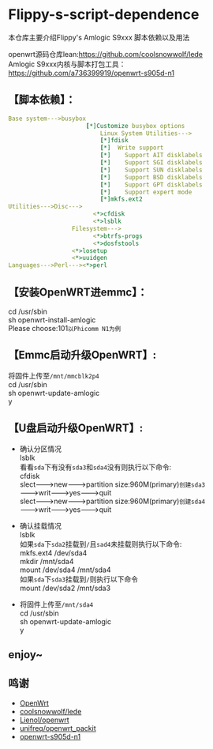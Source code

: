 # Flippy-s-script-dependence
本仓库主要介绍Flippy's Amlogic S9xxx 脚本依赖以及用法

openwrt源码仓库lean:https://github.com/coolsnowwolf/lede  
Amlogic S9xxx内核与脚本打包工具：https://github.com/a736399919/openwrt-s905d-n1  

## 【脚本依赖】：

```yaml
Base system--->busybox  
                      [*]Customize busybox options  
                          Linux System Utilities--->  
                          [*]fdisk  
                          [*]  Write support  
                          [*]    Support AIT disklabels  
                          [*]    Support SGI disklabels  
                          [*]    Support SUN disklabels  
                          [*]    Support BSD disklabels  
                          [*]    Support GPT disklabels  
                          [*]    Support expert mode  
                          [*]mkfs.ext2  
Utilities--->Disc--->  
                        <*>cfdisk  
                        <*>lsblk  
                  Filesystem--->  
                        <*>btrfs-progs  
                        <*>dosfstools         
                  <*>losetup  
                  <*>uuidgen  
Languages--->Perl---><*>perl  
```

## 【安装OpenWRT进emmc】：

cd /usr/sbin  
sh openwrt-install-amlogic  
Please choose:101`以Phicomm N1为例` 

## 【Emmc启动升级OpenWRT】:

将固件上传至`/mnt/mmcblk2p4`  
cd /usr/sbin  
sh openwrt-update-amlogic  
y  

## 【U盘启动升级OpenWRT】:

* 确认分区情况  
lsblk  
看看`sda`下有没有`sda3`和`sda4`没有则执行以下命令:  
cfdisk  
slect--->new--->partition size:960M(primary)`创建sda3`  
--->writ--->yes--->quit  
slect--->new--->partition size:960M(primary)`创建sda4`  
--->writ--->yes--->quit  
             
* 确认挂载情况  
lsblk  
如果`sda`下`sda2`挂载到`/`且`sad4`未挂载则执行以下命令:  
mkfs.ext4 /dev/sda4  
mkdir /mnt/sda4  
mount /dev/sda4 /mnt/sda4  
如果`sda`下`sda3`挂载到`/`则执行以下命令  
mount /dev/sda2 /mnt/sda3  
      
* 将固件上传至`/mnt/sda4`  
cd /usr/sbin  
sh openwrt-update-amlogic  
y  
   
## enjoy~
 
## 鸣谢

- [OpenWrt](https://github.com/openwrt/openwrt)
- [coolsnowwolf/lede](https://github.com/coolsnowwolf/lede)
- [Lienol/openwrt](https://github.com/Lienol/openwrt)
- [unifreq/openwrt_packit](https://github.com/unifreq/openwrt_packit)
- [openwrt-s905d-n1](https://github.com/a736399919/openwrt-s905d-n1)
